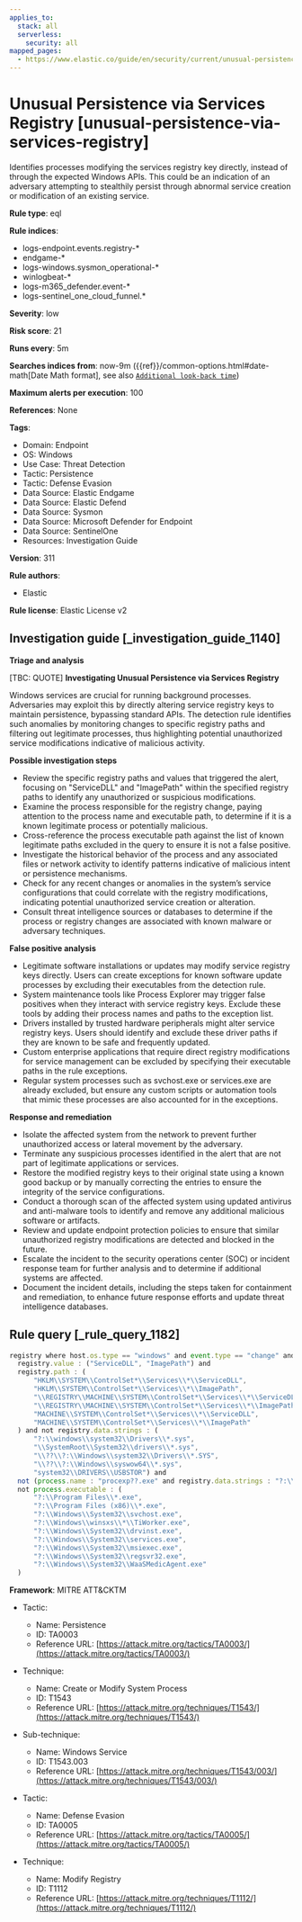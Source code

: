 ```yaml
---
applies_to:
  stack: all
  serverless:
    security: all
mapped_pages:
  - https://www.elastic.co/guide/en/security/current/unusual-persistence-via-services-registry.html
---
```


# Unusual Persistence via Services Registry [unusual-persistence-via-services-registry]

Identifies processes modifying the services registry key directly, instead of through the expected Windows APIs. This could be an indication of an adversary attempting to stealthily persist through abnormal service creation or modification of an existing service.

**Rule type**: eql

**Rule indices**:

* logs-endpoint.events.registry-*
* endgame-*
* logs-windows.sysmon_operational-*
* winlogbeat-*
* logs-m365_defender.event-*
* logs-sentinel_one_cloud_funnel.*

**Severity**: low

**Risk score**: 21

**Runs every**: 5m

**Searches indices from**: now-9m ({{ref}}/common-options.html#date-math[Date Math format], see also [`Additional look-back time`](docs-content://solutions/security/detect-and-alert/create-detection-rule.md#rule-schedule))

**Maximum alerts per execution**: 100

**References**: None

**Tags**:

* Domain: Endpoint
* OS: Windows
* Use Case: Threat Detection
* Tactic: Persistence
* Tactic: Defense Evasion
* Data Source: Elastic Endgame
* Data Source: Elastic Defend
* Data Source: Sysmon
* Data Source: Microsoft Defender for Endpoint
* Data Source: SentinelOne
* Resources: Investigation Guide

**Version**: 311

**Rule authors**:

* Elastic

**Rule license**: Elastic License v2

## Investigation guide [_investigation_guide_1140]

**Triage and analysis**

[TBC: QUOTE]
**Investigating Unusual Persistence via Services Registry**

Windows services are crucial for running background processes. Adversaries may exploit this by directly altering service registry keys to maintain persistence, bypassing standard APIs. The detection rule identifies such anomalies by monitoring changes to specific registry paths and filtering out legitimate processes, thus highlighting potential unauthorized service modifications indicative of malicious activity.

**Possible investigation steps**

* Review the specific registry paths and values that triggered the alert, focusing on "ServiceDLL" and "ImagePath" within the specified registry paths to identify any unauthorized or suspicious modifications.
* Examine the process responsible for the registry change, paying attention to the process name and executable path, to determine if it is a known legitimate process or potentially malicious.
* Cross-reference the process executable path against the list of known legitimate paths excluded in the query to ensure it is not a false positive.
* Investigate the historical behavior of the process and any associated files or network activity to identify patterns indicative of malicious intent or persistence mechanisms.
* Check for any recent changes or anomalies in the system’s service configurations that could correlate with the registry modifications, indicating potential unauthorized service creation or alteration.
* Consult threat intelligence sources or databases to determine if the process or registry changes are associated with known malware or adversary techniques.

**False positive analysis**

* Legitimate software installations or updates may modify service registry keys directly. Users can create exceptions for known software update processes by excluding their executables from the detection rule.
* System maintenance tools like Process Explorer may trigger false positives when they interact with service registry keys. Exclude these tools by adding their process names and paths to the exception list.
* Drivers installed by trusted hardware peripherals might alter service registry keys. Users should identify and exclude these driver paths if they are known to be safe and frequently updated.
* Custom enterprise applications that require direct registry modifications for service management can be excluded by specifying their executable paths in the rule exceptions.
* Regular system processes such as svchost.exe or services.exe are already excluded, but ensure any custom scripts or automation tools that mimic these processes are also accounted for in the exceptions.

**Response and remediation**

* Isolate the affected system from the network to prevent further unauthorized access or lateral movement by the adversary.
* Terminate any suspicious processes identified in the alert that are not part of legitimate applications or services.
* Restore the modified registry keys to their original state using a known good backup or by manually correcting the entries to ensure the integrity of the service configurations.
* Conduct a thorough scan of the affected system using updated antivirus and anti-malware tools to identify and remove any additional malicious software or artifacts.
* Review and update endpoint protection policies to ensure that similar unauthorized registry modifications are detected and blocked in the future.
* Escalate the incident to the security operations center (SOC) or incident response team for further analysis and to determine if additional systems are affected.
* Document the incident details, including the steps taken for containment and remediation, to enhance future response efforts and update threat intelligence databases.


## Rule query [_rule_query_1182]

```js
registry where host.os.type == "windows" and event.type == "change" and
  registry.value : ("ServiceDLL", "ImagePath") and
  registry.path : (
      "HKLM\\SYSTEM\\ControlSet*\\Services\\*\\ServiceDLL",
      "HKLM\\SYSTEM\\ControlSet*\\Services\\*\\ImagePath",
      "\\REGISTRY\\MACHINE\\SYSTEM\\ControlSet*\\Services\\*\\ServiceDLL",
      "\\REGISTRY\\MACHINE\\SYSTEM\\ControlSet*\\Services\\*\\ImagePath",
      "MACHINE\\SYSTEM\\ControlSet*\\Services\\*\\ServiceDLL",
      "MACHINE\\SYSTEM\\ControlSet*\\Services\\*\\ImagePath"
  ) and not registry.data.strings : (
      "?:\\windows\\system32\\Drivers\\*.sys",
      "\\SystemRoot\\System32\\drivers\\*.sys",
      "\\??\\?:\\Windows\\system32\\Drivers\\*.SYS",
      "\\??\\?:\\Windows\\syswow64\\*.sys",
      "system32\\DRIVERS\\USBSTOR") and
  not (process.name : "procexp??.exe" and registry.data.strings : "?:\\*\\procexp*.sys") and
  not process.executable : (
      "?:\\Program Files\\*.exe",
      "?:\\Program Files (x86)\\*.exe",
      "?:\\Windows\\System32\\svchost.exe",
      "?:\\Windows\\winsxs\\*\\TiWorker.exe",
      "?:\\Windows\\System32\\drvinst.exe",
      "?:\\Windows\\System32\\services.exe",
      "?:\\Windows\\System32\\msiexec.exe",
      "?:\\Windows\\System32\\regsvr32.exe",
      "?:\\Windows\\System32\\WaaSMedicAgent.exe"
  )
```

**Framework**: MITRE ATT&CKTM

* Tactic:

    * Name: Persistence
    * ID: TA0003
    * Reference URL: [https://attack.mitre.org/tactics/TA0003/](https://attack.mitre.org/tactics/TA0003/)

* Technique:

    * Name: Create or Modify System Process
    * ID: T1543
    * Reference URL: [https://attack.mitre.org/techniques/T1543/](https://attack.mitre.org/techniques/T1543/)

* Sub-technique:

    * Name: Windows Service
    * ID: T1543.003
    * Reference URL: [https://attack.mitre.org/techniques/T1543/003/](https://attack.mitre.org/techniques/T1543/003/)

* Tactic:

    * Name: Defense Evasion
    * ID: TA0005
    * Reference URL: [https://attack.mitre.org/tactics/TA0005/](https://attack.mitre.org/tactics/TA0005/)

* Technique:

    * Name: Modify Registry
    * ID: T1112
    * Reference URL: [https://attack.mitre.org/techniques/T1112/](https://attack.mitre.org/techniques/T1112/)




